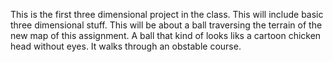 This is the first three dimensional project in the class. This will include basic three dimensional stuff. This will be about a ball traversing the terrain of the new map of this assignment. A ball that kind of looks liks a cartoon chicken head without eyes. It walks through an obstable course.